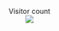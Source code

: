 <p align="center"> 
  Visitor count<br>
  <img src="https://profile-counter.glitch.me/augyteo/count.svg" />
</p>
